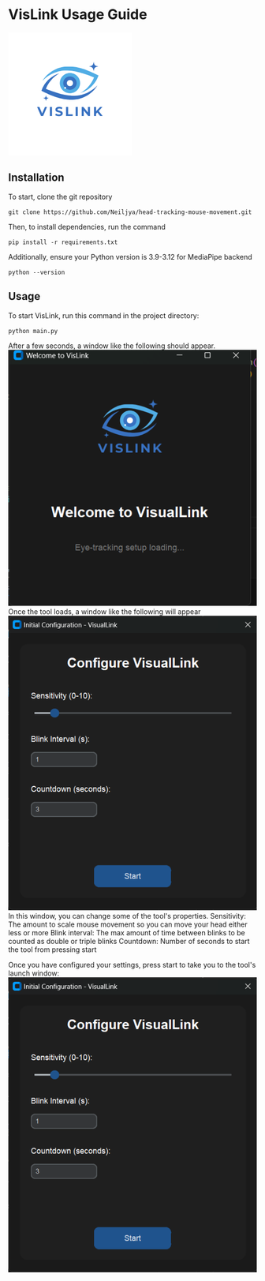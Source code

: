 # VisLink Usage Guide
![Logo](/vislink_logo.png)
## Installation
To start, clone the git repository
```
git clone https://github.com/Neiljya/head-tracking-mouse-movement.git
```
Then, to install dependencies, run the command
```
pip install -r requirements.txt
```
Additionally, ensure your Python version is 3.9-3.12 for MediaPipe backend
```
python --version
```
## Usage
To start VisLink, run this command in the project directory:
```
python main.py
```
After a few seconds, a window like the following should appear.
![first window](/readmeAssets/screen1.png)
Once the tool loads, a window like the following will appear
![second window](/readmeAssets/screen2.png)
In this window, you can change some of the tool's properties. 
Sensitivity: The amount to scale mouse movement so you can move your head either less or more
Blink interval: The max amount of time between blinks to be counted as double or triple blinks
Countdown: Number of seconds to start the tool from pressing start

Once you have configured your settings, press start to take you to the tool's launch window:
![third_window](/readmeAssets/screen2.png)
